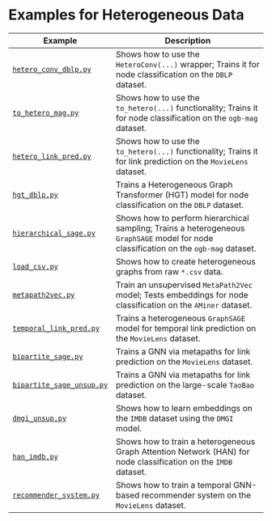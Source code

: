 # Examples for Heterogeneous Data

| Example                                                | Description                                                                                                                            |
| ------------------------------------------------------ | -------------------------------------------------------------------------------------------------------------------------------------- |
| [`hetero_conv_dblp.py`](./hetero_conv_dblp.py)         | Shows how to use the `HeteroConv(...)` wrapper; Trains it for node classification on the `DBLP` dataset.                               |
| [`to_hetero_mag.py`](./to_hetero_mag.py)               | Shows how to use the `to_hetero(...)` functionality; Trains it for node classification on the `ogb-mag` dataset.                       |
| [`hetero_link_pred.py`](./hetero_link_pred.py)         | Shows how to use the `to_hetero(...)` functionality; Trains it for link prediction on the `MovieLens` dataset.                         |
| [`hgt_dblp.py`](./hgt_dblp.py)                         | Trains a Heterogeneous Graph Transformer (HGT) model for node classification on the `DBLP` dataset.                                    |
| [`hierarchical_sage.py`](./hierarchical_sage.py)       | Shows how to perform hierarchical sampling; Trains a heterogeneous `GraphSAGE` model for node classification on the `ogb-mag` dataset. |
| [`load_csv.py`](./load_csv.py)                         | Shows how to create heterogeneous graphs from raw `*.csv` data.                                                                        |
| [`metapath2vec.py`](./metapath2vec.py)                 | Train an unsupervised `MetaPath2Vec` model; Tests embeddings for node classification on the `AMiner` dataset.                          |
| [`temporal_link_pred.py`](./temporal_link_pred.py)     | Trains a heterogeneous `GraphSAGE` model for temporal link prediction on the `MovieLens` dataset.                                      |
| [`bipartite_sage.py`](./bipartite_sage.py)             | Trains a GNN via metapaths for link prediction on the `MovieLens` dataset.                                                             |
| [`bipartite_sage_unsup.py`](./bipartite_sage_unsup.py) | Trains a GNN via metapaths for link prediction on the large-scale `TaoBao` dataset.                                                    |
| [`dmgi_unsup.py`](./dmgi_unsup.py)                     | Shows how to learn embeddings on the `IMDB` dataset using the `DMGI` model.                                                            |
| [`han_imdb.py`](./han_imdb.py)                         | Shows how to train a heterogeneous Graph Attention Network (HAN) for node classification on the `IMDB` dataset.                         |
| [`recommender_system.py`](./recommender_system.py)     | Shows how to train a temporal GNN-based recommender system on the `MovieLens` dataset.                 |
